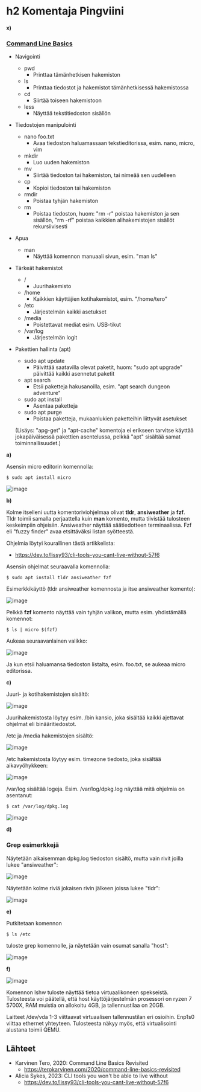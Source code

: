 # h2 Komentaja Pingviini

__x)__
### [Command Line Basics](https://terokarvinen.com/2020/command-line-basics-revisited/?fromSearch=command%20line%20basics%20revisited)
- Navigointi
  
  - pwd
    - Printtaa tämänhetkisen hakemiston
  - ls
    - Printtaa tiedostot ja hakemistot tämänhetkisessä hakemistossa 
  - cd
    - Siirtää toiseen hakemistoon
  - less
    - Näyttää tekstitiedoston sisällön
- Tiedostojen manipulointi
  - nano foo.txt
    - Avaa tiedoston haluamassaan tekstieditorissa, esim. nano, micro, vim
  - mkdir
    - Luo uuden hakemiston
  - mv
    - Siirtää tiedoston tai hakemiston, tai nimeää sen uudelleen
  - cp
    - Kopioi tiedoston tai hakemiston
  - rmdir
    - Poistaa tyhjän hakemiston
  - rm
    - Poistaa tiedoston, huom: "rm -r" poistaa hakemiston ja sen sisällön, "rm -rf" poistaa kaikkien alihakemistojen sisällöt rekursiivisesti
- Apua
  - man
    - Näyttää komennon manuaali sivun, esim. "man ls"
- Tärkeät hakemistot
  - /
    - Juurihakemisto
  - /home
    - Kaikkien käyttäjien kotihakemistot, esim. "/home/tero"
  - /etc
    - Järjestelmän kaikki asetukset
  - /media
    - Poistettavat mediat esim. USB-tikut
  - /var/log
    - Järjestelmän logit
- Pakettien hallinta (apt)
  - sudo apt update
    - Päivittää saatavilla olevat paketit, huom: "sudo apt upgrade" päivittää kaikki asennetut paketit
  - apt search
    - Etsii paketteja hakusanoilla, esim. "apt search dungeon adventure"
  - sudo apt install
    - Asentaa paketteja
  - sudo apt purge
    - Poistaa paketteja, mukaanlukien paketteihin liittyvät asetukset
  
  (Lisäys: "apg-get" ja "apt-cache" komentoja ei erikseen tarvitse käyttää jokapäiväisessä pakettien asentelussa, pelkkä "apt" sisältää samat toiminnallisuudet.)

__a)__

Asensin micro editorin komennolla:

    $ sudo apt install micro

![image](https://github.com/user-attachments/assets/bdca158a-7465-4a9d-8f48-c33a80203d0f)


__b)__

Kolme itselleni uutta komentoriviohjelmaa olivat __tldr__, __ansiweather__ ja __fzf__. Tldr toimii samalla perjaattella kuin __man__ komento, mutta tiivistää tulosteen keskeimpiin ohjeisiin. Ansiweather näyttää säätiedotteen terminaalissa. Fzf eli "fuzzy finder" avaa etsittäväksi listan syötteestä.

Ohjelmia löytyi kourallinen tästä artikkelista:
- https://dev.to/lissy93/cli-tools-you-cant-live-without-57f6

Asensin ohjelmat seuraavalla komennolla:

    $ sudo apt install tldr ansiweather fzf

Esimerkkikäyttö (tldr ansiweather komennosta ja itse ansiweather komento):

![image](https://github.com/user-attachments/assets/67d3bf3f-431b-4f52-877e-3c9ae2a05424)

Pelkkä __fzf__ komento näyttää vain tyhjän valikon, mutta esim. yhdistämällä komennot:

    $ ls | micro $(fzf)

Aukeaa seuraavanlainen valikko:

![image](https://github.com/user-attachments/assets/c003382a-719a-43bd-a4a3-2232622f6676)

Ja kun etsii haluamansa tiedoston listalta, esim. foo.txt, se aukeaa micro editorissa.


__c)__

Juuri- ja kotihakemistojen sisältö:

![image](https://github.com/user-attachments/assets/fafa8db5-fec4-4176-a8af-8e184d6b24e1)

Juurihakemistosta löytyy esim. /bin kansio, joka sisältää kaikki ajettavat ohjelmat eli binääritiedostot.

/etc ja /media hakemistojen sisältö:

![image](https://github.com/user-attachments/assets/7c5bdfd2-20d6-45bf-91c8-60052bfaf036)

/etc hakemistosta löytyy esim. timezone tiedosto, joka sisältää aikavyöhykkeen:

![image](https://github.com/user-attachments/assets/e3404d56-83fd-42e5-bf06-81730c94de2f)

/var/log sisältää logeja. Esim. /var/log/dpkg.log näyttää mitä ohjelmia on asentanut:

    $ cat /var/log/dpkg.log

![image](https://github.com/user-attachments/assets/08ffdba2-4f77-4940-b3fa-8f7fade2ad90)

__d)__

### Grep esimerkkejä
Näytetään aikaisemman dpkg.log tiedoston sisältö, mutta vain rivit joilla lukee "ansiweather":

![image](https://github.com/user-attachments/assets/c002e8a2-d6d8-48f2-9569-f6d316bde13e)

Näytetään kolme riviä jokaisen rivin jälkeen joissa lukee "tldr":

![image](https://github.com/user-attachments/assets/205b2395-9d1c-42ca-bb9a-23496efe21da)

__e)__

Putkitetaan komennon 

    $ ls /etc

tuloste grep komennolle, ja näytetään vain osumat sanalla "host":

![image](https://github.com/user-attachments/assets/6fafac86-0043-4e2b-8670-a2e5ac249dda)

__f)__

![image](https://github.com/user-attachments/assets/dbefdf3b-aced-4b88-9369-dc847b87cf02)

Komennon lshw tuloste näyttää tietoa virtuaalikoneen spekseistä. Tulosteesta voi päätellä, että host käyttöjärjestelmän prosessori on ryzen 7 5700X, RAM muistia on allokoitu 4GB, ja tallennustilaa on 20GB. 

Laitteet /dev/vda 1-3 viittaavat virtuaalisen tallennustilan eri osioihin. Enp1s0 viittaa ethernet yhteyteen. Tulosteesta näkyy myös, että virtualisointi alustana toimii QEMU.

## Lähteet

- Karvinen Tero, 2020: Command Line Basics Revisited
  - https://terokarvinen.com/2020/command-line-basics-revisited
- Alicia Sykes, 2023: CLI tools you won't be able to live without
  - https://dev.to/lissy93/cli-tools-you-cant-live-without-57f6
